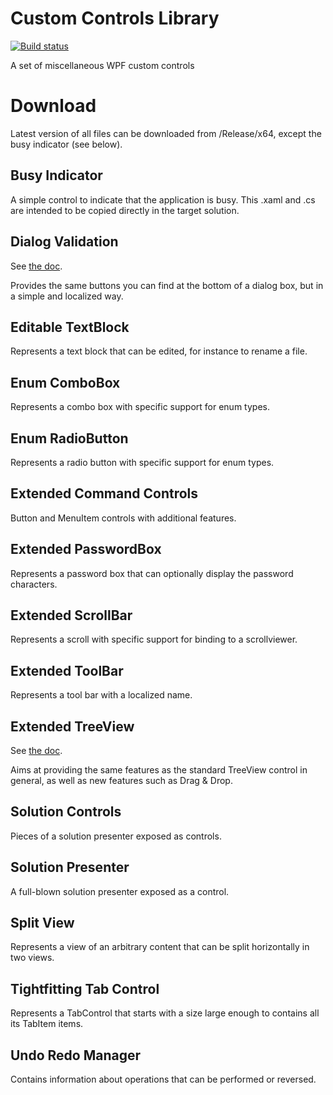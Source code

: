 # Custom Controls Library
[![Build status](https://ci.appveyor.com/api/projects/status/rw44co5aw3ijifei?svg=true)](https://ci.appveyor.com/project/dlebansais/custom-controls-library)

A set of miscellaneous WPF custom controls

# Download
Latest version of all files can be downloaded from /Release/x64, except the busy indicator (see below).

## Busy Indicator
A simple control to indicate that the application is busy. This .xaml and .cs are intended to be copied directly in the target solution.

## Dialog Validation
See [the doc](/doc/DialogValidation.pdf).

Provides the same buttons you can find at the bottom of a dialog box, but in a simple and localized way.

## Editable TextBlock
Represents a text block that can be edited, for instance to rename a file.

## Enum ComboBox
Represents a combo box with specific support for enum types.

## Enum RadioButton
Represents a radio button with specific support for enum types.

## Extended Command Controls
Button and MenuItem controls with additional features.

## Extended PasswordBox
Represents a password box that can optionally display the password characters.

## Extended ScrollBar
Represents a scroll with specific support for binding to a scrollviewer.

## Extended ToolBar
Represents a tool bar with a localized name.

## Extended TreeView
See [the doc](/doc/ExtendedTreeView.pdf).

Aims at providing the same features as the standard TreeView control in general, as well as new features such as Drag & Drop.

## Solution Controls
Pieces of a solution presenter exposed as controls.

## Solution Presenter
A full-blown solution presenter exposed as a control.

## Split View
Represents a view of an arbitrary content that can be split horizontally in two views.

## Tightfitting Tab Control
Represents a TabControl that starts with a size large enough to contains all its TabItem items.

## Undo Redo Manager
Contains information about operations that can be performed or reversed.
